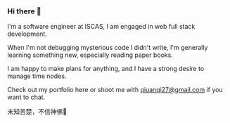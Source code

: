 ### Hi there 👋

I'm a software engineer at ISCAS, I am engaged in web full stack development.

When I'm not debugging mysterious code I didn't write, I'm generally learning something new, especially reading paper books. 

I am happy to make plans for anything, and I have a strong desire to manage time nodes.

Check out my portfolio here or shoot me with qiuanqi27@gmail.com if you want to chat.

未知苦楚，不信神佛🌱

<!--
**angelQ95/angelQ95** is a ✨ _special_ ✨ repository because its `README.md` (this file) appears on your GitHub profile.

Here are some ideas to get you started:

- 🔭 I’m currently working on ...
- 🌱 I’m currently learning ...
- 👯 I’m looking to collaborate on ...
- 🤔 I’m looking for help with ...
- 💬 Ask me about ...
- 📫 How to reach me: ...
- 😄 Pronouns: ...
- ⚡ Fun fact: ...
-->
